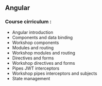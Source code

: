 ## Angular

### Course cirriculum :

- Angular introduction
- Components and data binding
- Workshop components
- Modules and routing
- Workshop modules and routing
- Directives and forms
- Workshop directives and forms
- Pipes JWT interceptors
- Workshop pipes interceptors and subjects
- State management